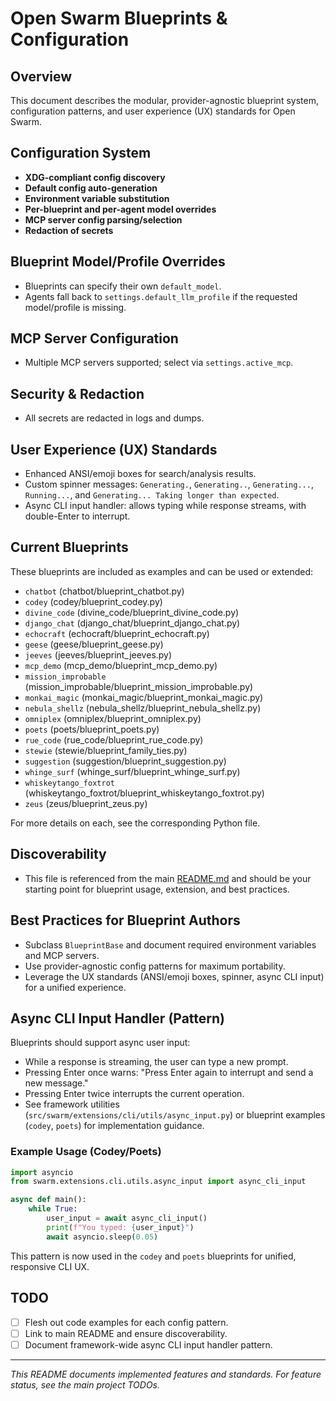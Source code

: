 # Open Swarm Blueprints & Configuration

## Overview
This document describes the modular, provider-agnostic blueprint system, configuration patterns, and user experience (UX) standards for Open Swarm.

## Configuration System
- **XDG-compliant config discovery**
- **Default config auto-generation**
- **Environment variable substitution**
- **Per-blueprint and per-agent model overrides**
- **MCP server config parsing/selection**
- **Redaction of secrets**

## Blueprint Model/Profile Overrides
- Blueprints can specify their own `default_model`.
- Agents fall back to `settings.default_llm_profile` if the requested model/profile is missing.

## MCP Server Configuration
- Multiple MCP servers supported; select via `settings.active_mcp`.

## Security & Redaction
- All secrets are redacted in logs and dumps.

## User Experience (UX) Standards
- Enhanced ANSI/emoji boxes for search/analysis results.
- Custom spinner messages: `Generating.`, `Generating..`, `Generating...`, `Running...`, and `Generating... Taking longer than expected`.
- Async CLI input handler: allows typing while response streams, with double-Enter to interrupt.

## Current Blueprints
These blueprints are included as examples and can be used or extended:

- `chatbot` (chatbot/blueprint_chatbot.py)
- `codey` (codey/blueprint_codey.py)
- `divine_code` (divine_code/blueprint_divine_code.py)
- `django_chat` (django_chat/blueprint_django_chat.py)
- `echocraft` (echocraft/blueprint_echocraft.py)
- `geese` (geese/blueprint_geese.py)
- `jeeves` (jeeves/blueprint_jeeves.py)
- `mcp_demo` (mcp_demo/blueprint_mcp_demo.py)
- `mission_improbable` (mission_improbable/blueprint_mission_improbable.py)
- `monkai_magic` (monkai_magic/blueprint_monkai_magic.py)
- `nebula_shellz` (nebula_shellz/blueprint_nebula_shellz.py)
- `omniplex` (omniplex/blueprint_omniplex.py)
- `poets` (poets/blueprint_poets.py)
- `rue_code` (rue_code/blueprint_rue_code.py)
- `stewie` (stewie/blueprint_family_ties.py)
- `suggestion` (suggestion/blueprint_suggestion.py)
- `whinge_surf` (whinge_surf/blueprint_whinge_surf.py)
- `whiskeytango_foxtrot` (whiskeytango_foxtrot/blueprint_whiskeytango_foxtrot.py)
- `zeus` (zeus/blueprint_zeus.py)

For more details on each, see the corresponding Python file.

## Discoverability
- This file is referenced from the main [README.md](../README.md) and should be your starting point for blueprint usage, extension, and best practices.

## Best Practices for Blueprint Authors
- Subclass `BlueprintBase` and document required environment variables and MCP servers.
- Use provider-agnostic config patterns for maximum portability.
- Leverage the UX standards (ANSI/emoji boxes, spinner, async CLI input) for a unified experience.

## Async CLI Input Handler (Pattern)
Blueprints should support async user input:
- While a response is streaming, the user can type a new prompt.
- Pressing Enter once warns: "Press Enter again to interrupt and send a new message."
- Pressing Enter twice interrupts the current operation.
- See framework utilities (`src/swarm/extensions/cli/utils/async_input.py`) or blueprint examples (`codey`, `poets`) for implementation guidance.

### Example Usage (Codey/Poets)

```python
import asyncio
from swarm.extensions.cli.utils.async_input import async_cli_input

async def main():
    while True:
        user_input = await async_cli_input()
        print(f"You typed: {user_input}")
        await asyncio.sleep(0.05)
```
This pattern is now used in the `codey` and `poets` blueprints for unified, responsive CLI UX.

## TODO
- [ ] Flesh out code examples for each config pattern.
- [ ] Link to main README and ensure discoverability.
- [ ] Document framework-wide async CLI input handler pattern.

---
*This README documents implemented features and standards. For feature status, see the main project TODOs.*
